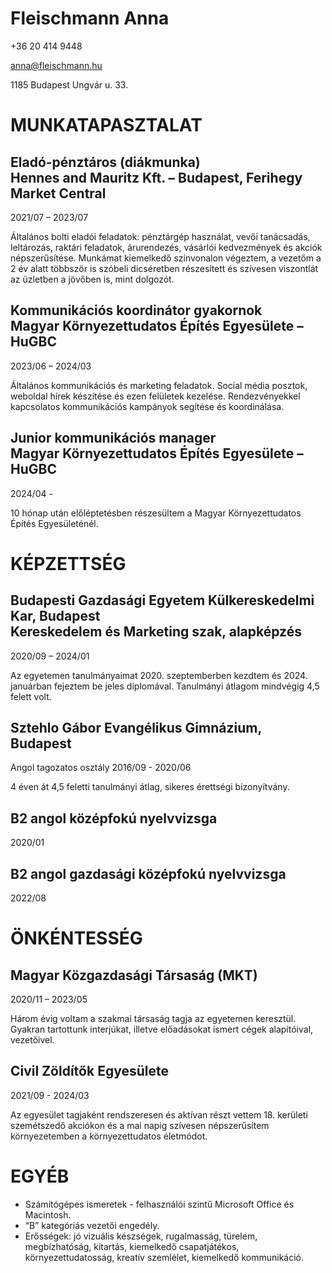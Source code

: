 # Fleischmann Anna

+36 20 414 9448 

anna@fleischmann.hu

1185 Budapest Ungvár u. 33.

# MUNKATAPASZTALAT

## Eladó-pénztáros (diákmunka)<br>Hennes and Mauritz Kft. – Budapest, Ferihegy Market Central
2021/07 – 2023/07

Általános bolti eladói feladatok: pénztárgép használat, vevői tanácsadás, leltározás, raktári feladatok, árurendezés, vásárlói kedvezmények és akciók népszerűsítése. Munkámat kiemelkedő színvonalon végeztem, a vezetőm a 2 év alatt többször is szóbeli dicséretben részesített és szívesen viszontlát az üzletben a jövőben is, mint dolgozót.

## Kommunikációs koordinátor gyakornok<br>Magyar Környezettudatos Építés Egyesülete – HuGBC
2023/06 – 2024/03 

Általános kommunikációs és marketing feladatok. Social média posztok, weboldal hírek készítése és ezen felületek kezelése. Rendezvényekkel kapcsolatos kommunikációs kampányok segítése és koordinálása.

## Junior kommunikációs manager<br>Magyar Környezettudatos Építés Egyesülete – HuGBC 
2024/04 -

10 hónap után előléptetésben részesültem a Magyar Környezettudatos Építés Egyesületénél.

# KÉPZETTSÉG

## Budapesti Gazdasági Egyetem Külkereskedelmi Kar, Budapest<br>Kereskedelem és Marketing szak, alapképzés
2020/09 – 2024/01

Az egyetemen tanulmányaimat 2020. szeptemberben kezdtem és 2024. januárban fejeztem be jeles diplomával. Tanulmányi átlagom mindvégig 4,5 felett volt.
 
## Sztehlo Gábor Evangélikus Gimnázium, Budapest
Angol tagozatos osztály
2016/09 - 2020/06

4 éven át 4,5 feletti tanulmányi átlag, sikeres érettségi bizonyítvány. 

## B2 angol középfokú nyelvvizsga
2020/01

## B2 angol gazdasági középfokú nyelvvizsga
2022/08

# ÖNKÉNTESSÉG

## Magyar Közgazdasági Társaság (MKT)
2020/11 – 2023/05

Három évig voltam a szakmai társaság tagja az egyetemen keresztül. Gyakran tartottunk interjúkat, illetve előadásokat ismert cégek alapítóival, vezetőivel.

## Civil Zöldítők Egyesülete 
2021/09 - 2024/03

Az egyesület tagjaként rendszeresen és aktívan részt vettem 18. kerületi szemétszedő akciókon és a mai napig szívesen népszerűsítem környezetemben a környezettudatos életmódot.

# EGYÉB

- Számítógépes ismeretek - felhasználói szintű Microsoft Office és Macintosh.
- “B” kategóriás vezetői engedély.
- Erősségek: jó vizuális készségek, rugalmasság, türelem, megbízhatóság, kitartás, kiemelkedő csapatjátékos, környezettudatosság, kreatív szemlélet, kiemelkedő kommunikáció.
